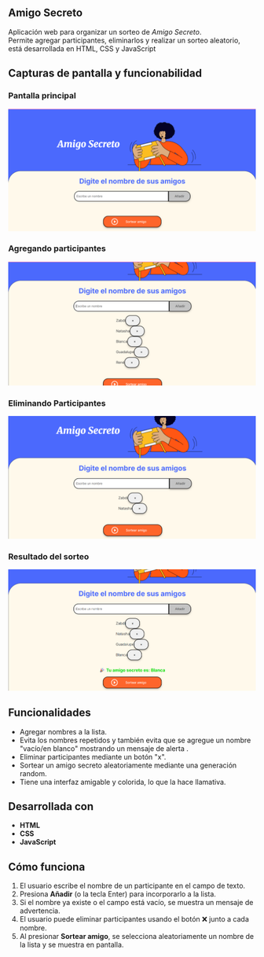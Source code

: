 ## Amigo Secreto

Aplicación web para organizar un sorteo de *Amigo Secreto*.  
Permite agregar participantes, eliminarlos y realizar un sorteo aleatorio, está desarrollada en HTML, CSS y JavaScript

## Capturas de pantalla y funcionabilidad
### Pantalla principal
![Pantalla Principal](assets/Pantalla-Principal.png)

### Agregando participantes
![Agregando Participantes](assets/Agregando-Participantes.png)

### Eliminando Participantes
![Eliminando Participantes](assets/Eliminando-Participantes.png)

### Resultado del sorteo
![Resultado del sorteo](assets/Resultado-del-sorteo.png)

## Funcionalidades
- Agregar nombres a la lista.
- Evita los nombres repetidos y también evita que se agregue un nombre "vacío/en blanco" mostrando un mensaje de alerta .
- Eliminar participantes mediante un botón "x".
- Sortear un amigo secreto aleatoriamente mediante una generación random.
- Tiene una interfaz amigable y colorida, lo que la hace llamativa.

## Desarrollada con
- **HTML**
- **CSS**
- **JavaScript**

## Cómo funciona
1. El usuario escribe el nombre de un participante en el campo de texto.
2. Presiona **Añadir** (o la tecla Enter) para incorporarlo a la lista.
3. Si el nombre ya existe o el campo está vacío, se muestra un mensaje de advertencia.
4. El usuario puede eliminar participantes usando el botón ❌ junto a cada nombre.
5. Al presionar **Sortear amigo**, se selecciona aleatoriamente un nombre de la lista y se muestra en pantalla.
